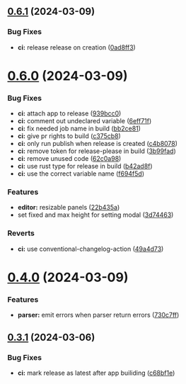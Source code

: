 ## [0.6.1](https://github.com/izyuumi/LAME/compare/v0.6.0...v0.6.1) (2024-03-09)


### Bug Fixes

* **ci:** release release on creation ([0ad8ff3](https://github.com/izyuumi/LAME/commit/0ad8ff3c5e9ef762b2180d70d74da7d302b8fc61))



# [0.6.0](https://github.com/izyuumi/LAME/compare/v0.5.1...v0.6.0) (2024-03-09)


### Bug Fixes

* **ci:** attach app to release ([939bcc0](https://github.com/izyuumi/LAME/commit/939bcc0728849d38bacda84976d81ea27974319b))
* **ci:** comment out undeclared variable ([6eff71f](https://github.com/izyuumi/LAME/commit/6eff71fe7069093c1ad55caa638adfdda7cada98))
* **ci:** fix needed job name in build ([bb2ce81](https://github.com/izyuumi/LAME/commit/bb2ce81c7419ab9d2029fbbed338eac018601437))
* **ci:** give pr rights to build ([c375cb8](https://github.com/izyuumi/LAME/commit/c375cb8781ff3debd7d86e49385318632d0c2f76))
* **ci:** only run publish when release is created ([c4b8078](https://github.com/izyuumi/LAME/commit/c4b80787bec4c1b05b57252943120e47c5c74b3a))
* **ci:** remove token for release-please in build ([3b99fad](https://github.com/izyuumi/LAME/commit/3b99fadb673769cf8a976ca96e652a6e4284379a))
* **ci:** remove unused code ([62c0a98](https://github.com/izyuumi/LAME/commit/62c0a98f0e6f58011f9ebcc28684278b2cd2c135))
* **ci:** use rust type for release in build ([b42ad8f](https://github.com/izyuumi/LAME/commit/b42ad8ff394263e2340c709014d633a46a00ef07))
* **ci:** use the correct variable name ([f694f5d](https://github.com/izyuumi/LAME/commit/f694f5d27ce2306ed5557bbb6f24c39c05fa4380))


### Features

* **editor:** resizable panels ([22b435a](https://github.com/izyuumi/LAME/commit/22b435af8352716115a92c2c249e82b3e9e4f892))
* set fixed and max height for setting modal ([3d74463](https://github.com/izyuumi/LAME/commit/3d744639ba1c6933f3422c81dab2c37845e95cd6))


### Reverts

* **ci:** use conventional-changelog-action ([49a4d73](https://github.com/izyuumi/LAME/commit/49a4d730efde3d24c7e1fe1e276f3e491edd127d))



# [0.4.0](https://github.com/izyuumi/LAME/compare/v0.3.1...v0.4.0) (2024-03-09)


### Features

* **parser:** emit errors when parser return errors ([730c7ff](https://github.com/izyuumi/LAME/commit/730c7fffed3c91b890aa21cef85b50b195a34cfd))



## [0.3.1](https://github.com/izyuumi/LAME/compare/v0.3.0...v0.3.1) (2024-03-06)


### Bug Fixes

* **ci:** mark release as latest after app builiding ([c68bf1e](https://github.com/izyuumi/LAME/commit/c68bf1e66047799844e40aef673390224453ccc9))



